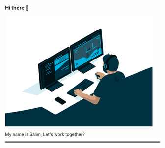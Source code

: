 ### Hi there 👋
![](giphy.gif)

My name is Salim, Let's work together?  

<hr style="border:2px solid gray"> </hr>


<!--
**SalimAbdala27/SalimAbdala27** is a ✨ _special_ ✨ repository because its `README.md` (this file) appears on your GitHub profile.

Here are some ideas to get you started:

- 🔭 I’m currently working on an Instagram clone.
- 🌱 I’m currently learning Next.js
- 👯 I am collaborating on a Crypto Project.
